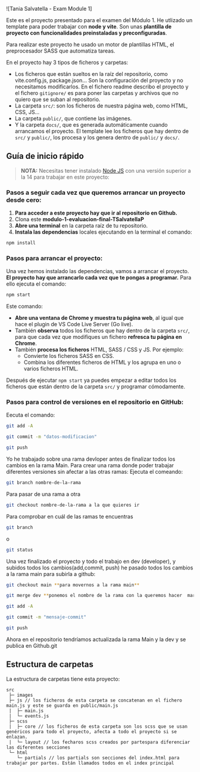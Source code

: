 ![Tania Salvatella - Exam Module 1]

Este es el proyecto presentado para el examen del Módulo 1. He utlizado un template para poder trabajar con **node y vite**. Son unas **plantilla de proyecto con funcionalidades preinstaladas y preconfiguradas**.

Para realizar este proyecto he usado un motor de plantillas HTML, el preprocesador SASS que automatiza tareas.

En el proyecto hay 3 tipos de ficheros y carpetas:

- Los ficheros que están sueltos en la raíz del repositorio, como vite.config.js, package.json... Son la configuración del proyecto y no necesitamos modificarlos. En el fichero readme describo el proyecto y el fichero `gitignore/` es para poner las carpetas y archivos que no quiero que se suban al repositorio.
- La carpeta `src/`: son los ficheros de nuestra página web, como HTML, CSS, JS...
- La carpeta `public/`, que contiene las imágenes.
- Y la carpeta `docs/`, que es generada automáticamente cuando arrancamos el proyecto. El template lee los ficheros que hay dentro de `src/` y `public/`, los procesa y los genera dentro de `public/` y `docs/`.

## Guía de inicio rápido

> **NOTA:** Necesitas tener instalado [Node JS](https://nodejs.org/) con una versión superior a la 14 para trabajar en este proyecto:

### Pasos a seguir cada vez que queremos arrancar un proyecto desde cero:

1. **Para acceder a este proyecto hay que ir al repositorio en Github.**
1. Clona este **modulo-1-evaluacion-final-TSalvatellaP**
1. **Abre una terminal** en la carpeta raíz de tu repositorio.
1. **Instala las dependencias** locales ejecutando en la terminal el comando:

```bash
npm install
```

### Pasos para arrancar el proyecto:

Una vez hemos instalado las dependencias, vamos a arrancar el proyecto. **El proyecto hay que arrancarlo cada vez que te pongas a programar.** Para ello ejecuta el comando:

```bash
npm start
```

Este comando:

- **Abre una ventana de Chrome y muestra tu página web**, al igual que hace el plugin de VS Code Live Server (Go live).
- También **observa** todos los ficheros que hay dentro de la carpeta `src/`, para que cada vez que modifiques un fichero **refresca tu página en Chrome**.
- También **procesa los ficheros** HTML, SASS / CSS y JS. Por ejemplo:
   - Convierte los ficheros SASS en CSS.
   - Combina los diferentes ficheros de HTML y los agrupa en uno o varios ficheros HTML.

Después de ejecutar `npm start` ya puedes empezar a editar todos los ficheros que están dentro de la carpeta `src/` y programar cómodamente.

### Pasos para control de versiones en el repositorio en GitHub:

Eecuta el comando:

```bash
git add -A
```
```bash
git commit -m "datos-modificacion"
```

```bash
git push
```

Yo he trabajado sobre una rama devloper antes de finalizar todos los cambios en la rama Main.
Para crear una rama donde poder trabajar diferentes versiones sin afectar a las otras ramas:
Ejecuta el comeando:
```bash
git branch nombre-de-la-rama
```
Para pasar de una rama a otra
```bash
git checkout nombre-de-la-rama a la que quieres ir
```
Para comprobar en cuál de las ramas te encuentras
```bash
git branch
```

o

```bash
git status
```

Una vez finalizado el proyecto y todo el trabajo en dev (developer), y subidos todos los cambios(add,commit, push) he pasado todos los cambios a la rama main para subirla a github:
```bash
git checkout main **para movernos a la rama main**
```
```bash
git merge dev **ponemos el nombre de la rama con la queremos hacer  marge, traer todos los cambios**
```

```bash
git add -A
```
```bash
git commit -m "mensaje-commit"
```
```bash
git push
```
Ahora en el repositorio tendríamos actualizada la rama Main y la dev y se publica en Github.git


## Estructura de carpetas

La estructura de carpetas tiene esta proyecto:

```
src
 ├─ images 
 ├─ js // los ficheros de esta carpeta se concatenan en el fichero main.js y este se guarda en public/main.js
 |  ├─ main.js
 |  └─ events.js
 ├─ scss
 |  ├─ core // los ficheros de esta carpeta son los scss que se usan genéricos para todo el proyecto, afecta a todo el proyecto si se enlazan.
 |  └─ layout // los fecharos scss creados por partespara diferenciar las diferentes secciones
 └─ html
    └─ partials // los partials son secciones del index.html para trabajar por partes. Están llamados todos en el index principal
```
